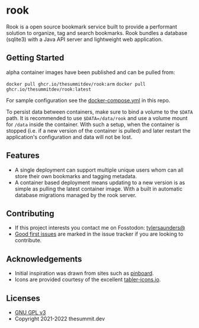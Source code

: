 # rook
Rook is a open source bookmark service built to provide a performant solution to organize,
tag and search bookmarks. Rook bundles a database (sqlite3) with a Java API server and lightweight
web application.

## Getting Started

alpha container images have been published and can be pulled from:

`docker pull ghcr.io/thesummitdev/rook:arm`
`docker pull ghcr.io/thesummitdev/rook:latest`

For sample configuration see the [docker-compose.yml](docker-compose.yml) in this repo.

To persist data between containers, make sure to bind a volume to the `$DATA` path. 
It is recommended to use `$DATA=/data/rook` and use a volume mount for `/data` inside the container.
With such a setup, when the container is stopped (i.e. if a new version of the container is pulled)
and later restart the application's configuration and data will not be lost.

## Features

* A single deployment can support multiple unique users whom can all store their own bookmarks and tagging metadata.
* A container based deployment means updating to a new version is as simple as pulling the latest container image.
  With a built in automatic database migrations managed by the rook server.

## Contributing

* If this project interests you contact me on Fosstodon: [tylersaunders@](https://fosstodon.org/@tylersaunders)
* [Good first issues](https://github.com/thesummitdev/rook/issues?q=is%3Aissue+is%3Aopen+label%3A%22good+first+issue%22) 
  are marked in the issue tracker if you are looking to contribute.

## Acknowledgements

* Initial inspiration was drawn from sites such as [pinboard](https://pinboard.in/).
* Icons are provided courtesy of the excellent [tabler-icons.io](https://tabler-icons.io).

## Licenses

* [GNU GPL v3](http://www.gnu.org/licenses/gpl.html)
* Copyright 2021-2022 thesummit.dev
